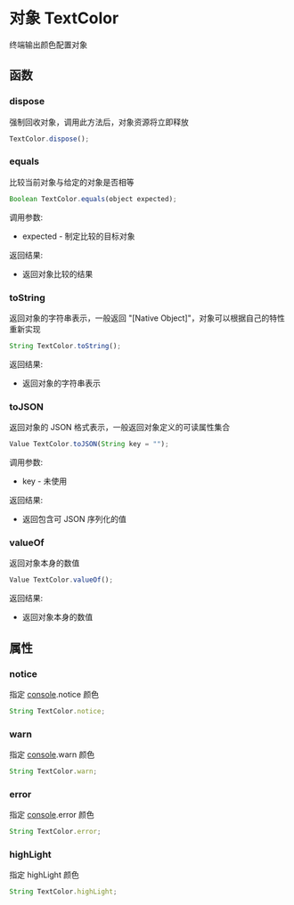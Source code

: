 # 对象 TextColor
终端输出颜色配置对象

## 函数
        
### dispose
强制回收对象，调用此方法后，对象资源将立即释放
```JavaScript
TextColor.dispose();
```

### equals
比较当前对象与给定的对象是否相等
```JavaScript
Boolean TextColor.equals(object expected);
```

调用参数:
* expected - 制定比较的目标对象

返回结果:
* 返回对象比较的结果

### toString
返回对象的字符串表示，一般返回 "[Native Object]"，对象可以根据自己的特性重新实现
```JavaScript
String TextColor.toString();
```

返回结果:
* 返回对象的字符串表示

### toJSON
返回对象的 JSON 格式表示，一般返回对象定义的可读属性集合
```JavaScript
Value TextColor.toJSON(String key = "");
```

调用参数:
* key - 未使用

返回结果:
* 返回包含可 JSON 序列化的值

### valueOf
返回对象本身的数值
```JavaScript
Value TextColor.valueOf();
```

返回结果:
* 返回对象本身的数值

## 属性
        
### notice
指定 [console](/docs/manual/module/ifs/console.md.html).notice 颜色
```JavaScript
String TextColor.notice;
```

### warn
指定 [console](/docs/manual/module/ifs/console.md.html).warn 颜色
```JavaScript
String TextColor.warn;
```

### error
指定 [console](/docs/manual/module/ifs/console.md.html).error 颜色
```JavaScript
String TextColor.error;
```

### highLight
指定 highLight 颜色
```JavaScript
String TextColor.highLight;
```

